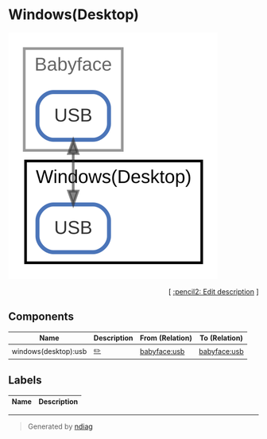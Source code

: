 # Windows(Desktop)

![view](node-windows(desktop).svg)



<p align="right">
  [ <a href="../ndiag.descriptions/_node-windows(desktop).md">:pencil2: Edit description</a> ]
</p>

## Components

| Name | Description | From (Relation) | To (Relation) |
| --- | --- | --- | --- |
| windows(desktop):usb |  <a href="../ndiag.descriptions/_component-windows(desktop)_usb.md">:pencil2:</a> | [babyface:usb](node-babyface.md) | [babyface:usb](node-babyface.md) |

## Labels

| Name | Description |
| --- | --- |

---

> Generated by [ndiag](https://github.com/k1LoW/ndiag)
